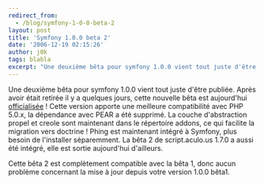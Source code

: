 ```yaml
---
redirect_from:
  - /blog/symfony-1-0-0-beta-2
layout: post
title: 'Symfony 1.0.0 beta 2'
date: '2006-12-19 02:15:26'
author: j0k
tags: blabla
excerpt: "Une deuxième bêta pour symfony 1.0.0 vient tout juste d'être publiée. Après avoir était retirée il y a quelques jours, cette nouvelle bêta est aujourd'hui [officialisée](http://www.symfony-project.com/weblog/2006/12/19/symfony-1-0-0-beta-2-released.html) !     \nCette version apporte une meilleure compatibilité avec PHP 5.0.x, la dépendance avec PEAR a été      …"
---
```


Une deuxième bêta pour symfony 1.0.0 vient tout juste d'être publiée. Après avoir était retirée il y a quelques jours, cette nouvelle bêta est aujourd'hui [officialisée](http://www.symfony-project.com/weblog/2006/12/19/symfony-1-0-0-beta-2-released.html) !
Cette version apporte une meilleure compatibilité avec PHP 5.0.x, la dépendance avec PEAR a été supprimé.   La couche d'abstraction propel et creole sont maintenant dans le répertoire addons, ce qui facilite la migration vers doctrine ! Phing est maintenant intégré à Symfony, plus besoin de l'installer séparemment. La bêta 2 de script.aculo.us 1.7.0 a aussi été intégré, elle est sortie aujourd'hui d'ailleurs.

Cette bêta 2 est complètement compatible avec la bêta 1, donc aucun problème concernant la mise à jour depuis votre version 1.0.0 bêta1.
